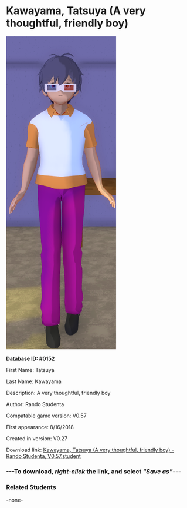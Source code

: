 # Kawayama, Tatsuya (A very thoughtful, friendly boy)

<img src="../../Files/Images/Kawayama, Tatsuya (A very thoughtful, friendly boy).png" title="Kawayama, Tatsuya (A very thoughtful, friendly boy) - Rando Studenta, V0.57">

**Database ID: #0152**

First Name: Tatsuya

Last Name: Kawayama

Description: A very thoughtful, friendly boy

Author: Rando Studenta

Compatable game version: V0.57

First appearance: 8/16/2018

Created in version: V0.27

Download link: <a href="https://raw.githubusercontent.com/Arbiter1223/Daigaku-Gurashi-Custom-Students/master/Files/Student%20Files/Kawayama%2C%20Tatsuya%20(A%20very%20thoughtful%2C%20friendly%20boy)%20-%20Rando%20Studenta%2C%20V0.57.student">Kawayama, Tatsuya (A very thoughtful, friendly boy) - Rando Studenta, V0.57.student</a>

### ---**To download, _right-click_ the link, and select _"Save as"_**---

### Related Students

-none-
